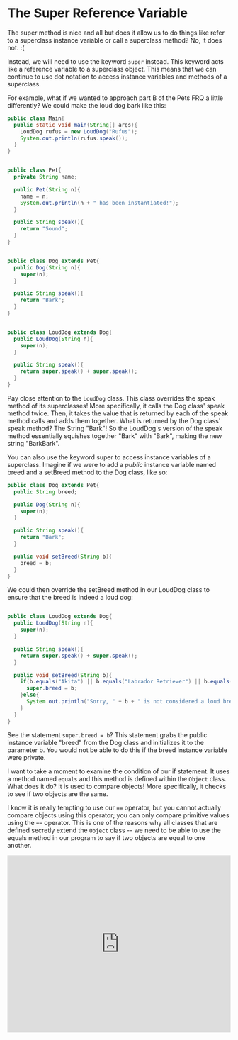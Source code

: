 The Super Reference Variable
============================

The super method is nice and all but does it allow us to do things like refer to a superclass instance variable or call a superclass method? No, it does not. :(

Instead, we will need to use the keyword `super` instead. This keyword acts like a reference variable to a superclass object. This means that we can continue to use dot notation to access instance variables and methods of a superclass.

For example, what if we wanted to approach part B of the Pets FRQ a little differently? We could make the loud dog bark like this:

```java
public class Main{
  public static void main(String[] args){
    LoudDog rufus = new LoudDog("Rufus");
    System.out.println(rufus.speak());
  }
}
```

```java

public class Pet{
  private String name;

  public Pet(String n){
    name = n;
    System.out.println(n + " has been instantiated!");
  }

  public String speak(){
    return "Sound";
  }
}
```

```java

public class Dog extends Pet{
  public Dog(String n){
    super(n);
  }

  public String speak(){
    return "Bark";
  }
}
```

```java

public class LoudDog extends Dog{
  public LoudDog(String n){
    super(n);
  }

  public String speak(){
    return super.speak() + super.speak();
  }
}
```

Pay close attention to the `LoudDog` class. This class overrides the speak method of its superclasses! More specifically, it calls the Dog class' speak method twice. Then, it takes the value that is returned by each of the speak method calls and adds them together. What is returned by the Dog class' speak method? The String "Bark"! So the LoudDog's version of the speak method essentially squishes together "Bark" with "Bark", making the new string "BarkBark".

You can also use the keyword super to access instance variables of a superclass. Imagine if we were to add a *public* instance variable named breed and a setBreed method to the Dog class, like so:

```java
public class Dog extends Pet{
  public String breed;

  public Dog(String n){
    super(n);
  }

  public String speak(){
    return "Bark";
  }

  public void setBreed(String b){
    breed = b;
  }
}
```
We could then override the setBreed method in our LoudDog class to ensure that the breed is indeed a loud dog:

```java

public class LoudDog extends Dog{
  public LoudDog(String n){
    super(n);
  }

  public String speak(){
    return super.speak() + super.speak();
  }

  public void setBreed(String b){
    if(b.equals("Akita") || b.equals("Labrador Retriever") || b.equals("Puggle") || b.equals("Australian Shepherd")){
      super.breed = b;
    }else{
      System.out.println("Sorry, " + b + " is not considered a loud breed.");
    }
  }
}
```

See the statement `super.breed = b`? This statement grabs the public instance variable "breed" from the Dog class and initializes it to the parameter b. You would not be able to do this if the breed instance variable were private.

I want to take a moment to examine the condition of our if statement. It uses a method named `equals` and this method is defined within the `Object` class. What does it do? It is used to compare objects! More specifically, it checks to see if two objects are the same.

I know it is really tempting to use our `==` operator, but you cannot actually compare objects using this operator; you can only compare primitive values using the `==` operator. This is one of the reasons why all classes that are defined secretly extend the `Object` class -- we need to be able to use the equals method in our program to say if two objects are equal to one another.

<iframe height="400px" width="100%" src="https://replit.com/@SoniaSpindt1/Example815?lite=true" scrolling="no" frameborder="no" allowtransparency="true" allowfullscreen="true" sandbox="allow-forms allow-pointer-lock allow-popups allow-same-origin allow-scripts allow-modals"></iframe>
